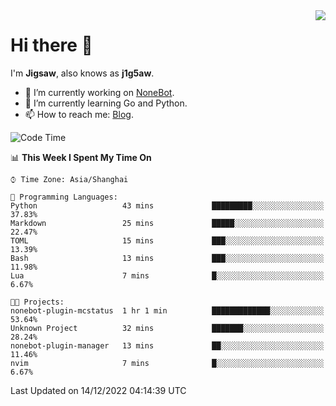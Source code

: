 <a href="#">
  <img align="right" src="https://github-readme-stats.vercel.app/api?username=j1g5awi&count_private=true&show_icons=true&title_color=80070B&text_color=B3B3B3&bg_color=212121&icon_color=80070B" />
</a>

# Hi there 👋

I'm **Jigsaw**, also knows as **j1g5aw**.

- 🔭 I’m currently working on [NoneBot](https://github.com/nonebot).
- 🌱 I’m currently learning Go and Python.
- 📫 How to reach me: [Blog](https://blog.maddestroyer.xyz/).

<!--START_SECTION:waka-->
![Code Time](http://img.shields.io/badge/Code%20Time-897%20hrs%2042%20mins-blue)

📊 **This Week I Spent My Time On** 

```text
⌚︎ Time Zone: Asia/Shanghai

💬 Programming Languages: 
Python                   43 mins             █████████░░░░░░░░░░░░░░░░   37.83% 
Markdown                 25 mins             █████░░░░░░░░░░░░░░░░░░░░   22.47% 
TOML                     15 mins             ███░░░░░░░░░░░░░░░░░░░░░░   13.39% 
Bash                     13 mins             ███░░░░░░░░░░░░░░░░░░░░░░   11.98% 
Lua                      7 mins              █░░░░░░░░░░░░░░░░░░░░░░░░   6.67%

🐱‍💻 Projects: 
nonebot-plugin-mcstatus  1 hr 1 min          █████████████░░░░░░░░░░░░   53.64% 
Unknown Project          32 mins             ███████░░░░░░░░░░░░░░░░░░   28.24% 
nonebot-plugin-manager   13 mins             ██░░░░░░░░░░░░░░░░░░░░░░░   11.46% 
nvim                     7 mins              █░░░░░░░░░░░░░░░░░░░░░░░░   6.67%

```


 Last Updated on 14/12/2022 04:14:39 UTC
<!--END_SECTION:waka-->
